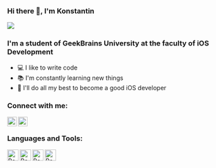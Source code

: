 ### Hi there 👋, I'm Konstantin

![](https://komarev.com/ghpvc/?username=iosconstantine)

### I'm a student of GeekBrains University at the faculty of iOS Development
- 💻 I like to write code
- 📚 I'm constantly learning new things
- 💪 I'll do all my best to become a good iOS developer

### Connect with me:

[<img align="left" alt="VladKalachev | Instagram" width="22px" src="https://cdn.jsdelivr.net/npm/simple-icons@v3/icons/instagram.svg" />][instagram]
[<img align="left" alt="VladKalachev | VK" width="22px" src="https://cdn.jsdelivr.net/npm/simple-icons@v3/icons/vk.svg" />][vk]

<br />

### Languages and Tools:

<img align="left" alt="React" width="26px" src="https://img.icons8.com/color/48/000000/swift.png" />
<img align="left" alt="React" width="26px" src="https://img.icons8.com/color/48/000000/xcode.png" />
<img align="left" alt="React" width="26px" src="https://cdn.freebiesupply.com/logos/large/2x/cocoapods-logo-png-transparent.png" />
<img align="left" alt="React" width="26px" src="https://www.google.com/url?sa=i&url=https%3A%2F%2Fgithub.com%2Fmouad-mahfoud&psig=AOvVaw0QvHXe4fChHH76arJ58WOX&ust=1628207440483000&source=images&cd=vfe&ved=0CAsQjRxqFwoTCLjHgsvHmPICFQAAAAAdAAAAABAD![image](https://user-images.githubusercontent.com/87086565/128269952-922ef137-ae84-4c12-8519-76407a64485d.png)" />


[instagram]: https://www.instagram.com/constantine_tishchenko
[vk]: https://vk.com/iosconstantine
<br />

